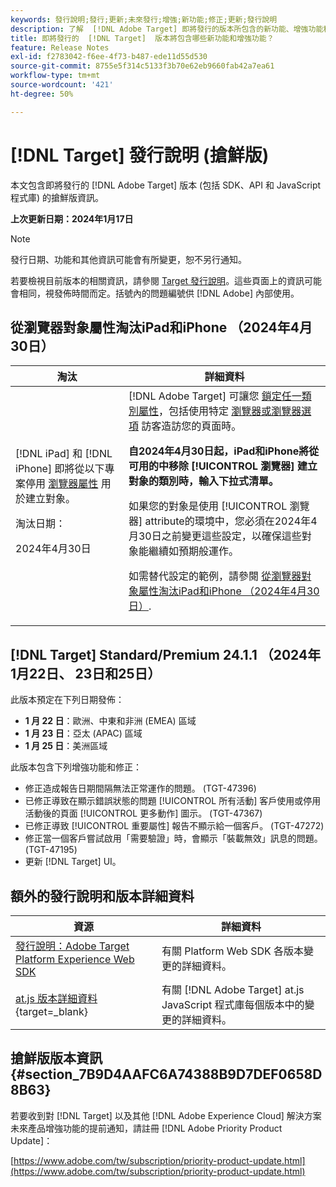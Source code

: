 ```yaml
---
keywords: 發行說明;發行;更新;未來發行;增強;新功能;修正;更新;發行說明
description: 了解  [!DNL Adobe Target] 即將發行的版本所包含的新功能、增強功能和修正，其中包括 SDK、API 和 JavaScript 程式庫。
title: 即將發行的  [!DNL Target]  版本將包含哪些新功能和增強功能？
feature: Release Notes
exl-id: f2783042-f6ee-4f73-b487-ede11d55d530
source-git-commit: 8755e5f314c5133f3b70e62eb9660fab42a7ea61
workflow-type: tm+mt
source-wordcount: '421'
ht-degree: 50%

---
```


# [!DNL Target] 發行說明 (搶鮮版)

本文包含即將發行的 [!DNL Adobe Target] 版本 (包括 SDK、API 和 JavaScript 程式庫) 的搶鮮版資訊。

**上次更新日期：2024年1月17日**

>[!NOTE]
>
>發行日期、功能和其他資訊可能會有所變更，恕不另行通知。
>
>若要檢視目前版本的相關資訊，請參閱 [Target 發行說明](release-notes.md)。這些頁面上的資訊可能會相同，視發佈時間而定。括號內的問題編號供 [!DNL Adobe] 內部使用。

## 從瀏覽器對象屬性淘汰iPad和iPhone （2024年4月30日）

| 淘汰 | 詳細資料 |
|--- |--- |
| [!DNL iPad] 和 [!DNL iPhone] 即將從以下專案停用 [瀏覽器屬性](/help/main/c-target/c-audiences/c-target-rules/browser.md) 用於建立對象。<p>淘汰日期：<P>2024年4月30日 | [!DNL Adobe Target] 可讓您 [鎖定任一類別屬性](/help/main/c-target/c-audiences/c-target-rules/target-rules.md)，包括使用特定 [瀏覽器或瀏覽器選項](/help/main/c-target/c-audiences/c-target-rules/browser.md) 訪客造訪您的頁面時。<P><B>自2024年4月30日起，iPad和iPhone將從可用的中移除 [!UICONTROL 瀏覽器] 建立對象的類別時，輸入下拉式清單。</b><P>如果您的對象是使用 [!UICONTROL 瀏覽器] attribute的環境中，您必須在2024年4月30日之前變更這些設定，以確保這些對象能繼續如預期般運作。<p>如需替代設定的範例，請參閱 [從瀏覽器對象屬性淘汰iPad和iPhone （2024年4月30日）](/help/main/c-target/c-audiences/c-target-rules/browser.md#deprecation). |

## [!DNL Target] Standard/Premium 24.1.1 （2024年1月22日、 23日和25日）

此版本預定在下列日期發佈：

* **1 月 22 日**：歐洲、中東和非洲 (EMEA) 區域
* **1 月 23 日**：亞太 (APAC) 區域
* **1 月 25 日**：美洲區域

此版本包含下列增強功能和修正：

* 修正造成報告日期間隔無法正常運作的問題。 (TGT-47396)
* 已修正導致在顯示錯誤狀態的問題 [!UICONTROL 所有活動] 客戶使用或停用活動後的頁面 [!UICONTROL 更多動作] 圖示。 (TGT-47367)
* 已修正導致 [!UICONTROL 重要屬性] 報告不顯示給一個客戶。 (TGT-47272)
* 修正當一個客戶嘗試啟用「需要驗證」時，會顯示「裝載無效」訊息的問題。 (TGT-47195)
* 更新 [!DNL Target] UI。

## 額外的發行說明和版本詳細資料

| 資源 | 詳細資料 |
|--- |--- |
| [發行說明：Adobe Target Platform Experience Web SDK](https://experienceleague.adobe.com/docs/experience-platform/edge/release-notes.html?lang=zh-Hant) | 有關 Platform Web SDK 各版本變更的詳細資料。 |
| [at.js 版本詳細資料](https://experienceleague.corp.adobe.com/docs/target-dev/developer/client-side/at-js-implementation/target-atjs-versions.html){target=_blank} | 有關 [!DNL Adobe Target] at.js JavaScript 程式庫每個版本中的變更的詳細資料。 |

## 搶鮮版版本資訊 {#section_7B9D4AAFC6A74388B9D7DEF0658D8B63}

若要收到對 [!DNL Target] 以及其他 [!DNL Adobe Experience Cloud] 解決方案未來產品增強功能的提前通知，請註冊 [!DNL Adobe Priority Product Update]：

[https://www.adobe.com/tw/subscription/priority-product-update.html](https://www.adobe.com/tw/subscription/priority-product-update.html)

